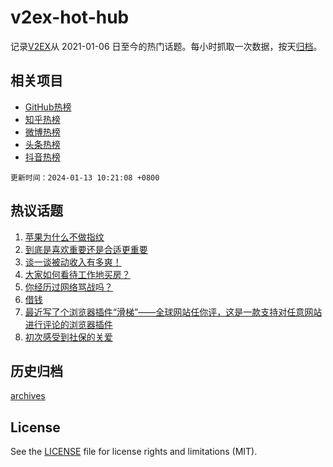 # v2ex-hot-hub

 记录[V2EX](https://www.v2ex.com/)从 2021-01-06 日至今的热门话题。每小时抓取一次数据，按天[归档](archives)。
 
 ## 相关项目

- [GitHub热榜](https://github.com/lonnyzhang423/github-hot-hub)
- [知乎热榜](https://github.com/lonnyzhang423/zhihu-hot-hub)
- [微博热榜](https://github.com/lonnyzhang423/weibo-hot-hub)
- [头条热榜](https://github.com/lonnyzhang423/toutiao-hot-hub)
- [抖音热榜](https://github.com/lonnyzhang423/douyin-hot-hub)


 `更新时间：2024-01-13 10:21:08 +0800`

## 热议话题

1. [苹果为什么不做指纹](https://www.v2ex.com/t/1008120)
1. [到底是喜欢重要还是合适更重要](https://www.v2ex.com/t/1008036)
1. [谈一谈被动收入有多爽！](https://www.v2ex.com/t/1008030)
1. [大家如何看待工作地买房？](https://www.v2ex.com/t/1008099)
1. [你经历过网络骂战吗？](https://www.v2ex.com/t/1008082)
1. [借钱](https://www.v2ex.com/t/1008141)
1. [最近写了个浏览器插件“滑梯”——全球网站任你评，这是一款支持对任意网站进行评论的浏览器插件](https://www.v2ex.com/t/1008140)
1. [初次感受到社保的关爱](https://www.v2ex.com/t/1008150)

## 历史归档

[archives](archives)

## License

See the [LICENSE](LICENSE) file for license rights and limitations (MIT).
